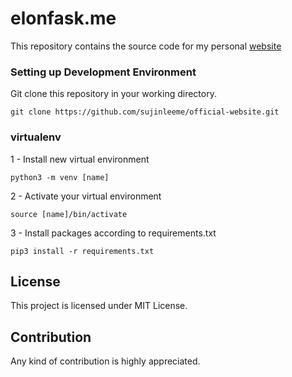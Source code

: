 # elonfask.me

This repository contains the source code for my personal [website](https://elonfask.me)

### Setting up Development Environment

Git clone this repository in your working directory. 
```
git clone https://github.com/sujinleeme/official-website.git
```

### virtualenv

1 - Install new virtual environment
```
python3 -m venv [name]
```
2 - Activate your virtual environment
```
source [name]/bin/activate
```
3 - Install packages according to requirements.txt
```
pip3 install -r requirements.txt
```




## License

This project is licensed under MIT License.

## Contribution

Any kind of contribution is highly appreciated.
